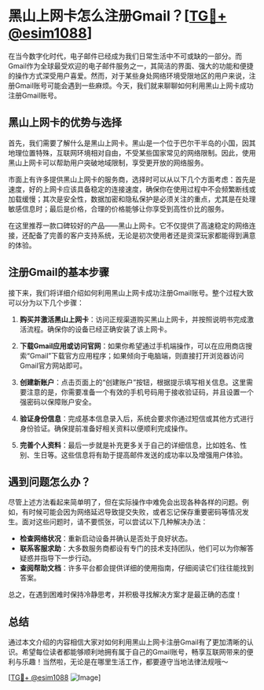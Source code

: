 # 黑山上网卡怎么注册Gmail？[[TG💪+ @esim1088](https://t.me/s/esim1088)]

在当今数字化时代，电子邮件已经成为我们日常生活中不可或缺的一部分。而Gmail作为全球最受欢迎的电子邮件服务之一，其简洁的界面、强大的功能和便捷的操作方式深受用户喜爱。然而，对于某些身处网络环境受限地区的用户来说，注册Gmail账号可能会遇到一些麻烦。今天，我们就来聊聊如何利用黑山上网卡成功注册Gmail账号。

## 黑山上网卡的优势与选择

首先，我们需要了解什么是黑山上网卡。黑山是一个位于巴尔干半岛的小国，因其地理位置特殊，互联网环境相对自由，不受某些国家常见的网络限制。因此，使用黑山上网卡可以帮助用户突破地域限制，享受更开放的网络服务。

市面上有许多提供黑山上网卡的服务商，选择时可以从以下几个方面考虑：首先是速度，好的上网卡应该具备稳定的连接速度，确保你在使用过程中不会频繁断线或加载缓慢；其次是安全性，数据加密和隐私保护是必须关注的重点，尤其是在处理敏感信息时；最后是价格，合理的价格能够让你享受到高性价比的服务。

在这里推荐一款口碑较好的产品——黑山上网卡。它不仅提供了高速稳定的网络连接，还配备了完善的客户支持系统，无论是初次使用者还是资深玩家都能得到满意的体验。

## 注册Gmail的基本步骤

接下来，我们将详细介绍如何利用黑山上网卡成功注册Gmail账号。整个过程大致可以分为以下几个步骤：

1. **购买并激活黑山上网卡**：访问正规渠道购买黑山上网卡，并按照说明书完成激活流程。确保你的设备已经正确安装了该上网卡。

2. **下载Gmail应用或访问官网**：如果你希望通过手机端操作，可以在应用商店搜索“Gmail”下载官方应用程序；如果倾向于电脑端，则直接打开浏览器访问Gmail官方网站即可。

3. **创建新账户**：点击页面上的“创建账户”按钮，根据提示填写相关信息。这里需要注意的是，你需要准备一个有效的手机号码用于接收验证码，并且设置一个强密码以保障账户安全。

4. **验证身份信息**：完成基本信息录入后，系统会要求你通过短信或其他方式进行身份验证。确保提前准备好相关资料以便顺利完成操作。

5. **完善个人资料**：最后一步就是补充更多关于自己的详细信息，比如姓名、性别、生日等。这些信息将有助于提高邮件发送的成功率以及增强用户体验。

## 遇到问题怎么办？

尽管上述方法看起来简单明了，但在实际操作中难免会出现各种各样的问题。例如，有时候可能会因为网络延迟导致提交失败，或者忘记保存重要密码等情况发生。面对这些问题时，请不要慌张，可以尝试以下几种解决办法：

- **检查网络状况**：重新启动设备并确认是否处于良好状态。
- **联系客服求助**：大多数服务商都设有专门的技术支持团队，他们可以为你解答疑惑并指导下一步行动。
- **查阅帮助文档**：许多平台都会提供详细的使用指南，仔细阅读它们往往能找到答案。

总之，在遇到困难时保持冷静思考，并积极寻找解决方案才是最正确的态度！

## 总结

通过本文介绍的内容相信大家对如何利用黑山上网卡注册Gmail有了更加清晰的认识。希望每位读者都能够顺利地拥有属于自己的Gmail账号，畅享互联网带来的便利与乐趣！当然啦，无论是在哪里生活工作，都要遵守当地法律法规哦～

[[TG💪+ @esim1088](https://t.me/s/esim1088) ![Image](https://i.postimg.cc/4NQfJmqS/Snipaste-2025-05-13-00-14-12.png)]